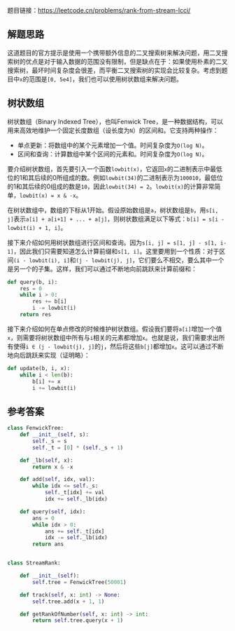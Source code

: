 题目链接：https://leetcode.cn/problems/rank-from-stream-lcci/

## 解题思路

这道题目的官方提示是使用一个携带额外信息的二叉搜索树来解决问题，用二叉搜索树的优点是对于输入数据的范围没有限制，但是缺点在于：如果使用朴素的二叉搜索树，最坏时间复杂度会很差，而平衡二叉搜索树的实现会比较复杂。考虑到题目中`x`的范围是`[0, 5e4]`，我们也可以使用树状数组来解决问题。

## 树状数组

树状数组（Binary Indexed Tree），也叫Fenwick Tree，是一种数据结构，可以用来高效地维护一个固定长度数组（设长度为`N`）的区间和。它支持两种操作：

- 单点更新：将数组中的某个元素增加一个值。时间复杂度为`O(log N)`。
- 区间和查询：计算数组中某个区间的元素和。时间复杂度为`O(log N)`。

要介绍树状数组，首先要引入一个函数`lowbit(x)`，它返回`x`的二进制表示中最低位的1和其后续的0所组成的数。例如`lowbit(34)`的二进制表示为`100010`，最低位的1和其后续的0组成的数是`10`，因此`lowbit(34) = 2`。`lowbit(x)`的计算非常简单，`lowbit(x) = x & -x`。

在树状数组中，数组的下标从1开始。假设原始数组是`a`，树状数组是`b`，用`s[i, j]`表示`a[i] + a[i+1] + ... + a[j]`，则树状数组满足以下等式：`b[i] = s[i - lowbit(i) + 1, i]`。

接下来介绍如何用树状数组进行区间和查询。因为`s[i, j] = s[1, j] - s[1, i-1]`，因此我们只需要知道怎么计算前缀和`s[1, i]`。这里要用到一个性质：对于区间`(i - lowbit(i), i]`和`(j - lowbit(j), j]`，它们要么不相交，要么其中一个是另一个的子集。这样，我们可以通过不断地向前跳跃来计算前缀和：

```python
def query(b, i):
    res = 0
    while i > 0:
        res += b[i]
        i -= lowbit(i)
    return res
```

接下来介绍如何在单点修改的时候维护树状数组。假设我们要将`a[i]`增加一个值`x`，则需要将树状数组中所有与`i`相关的元素都增加`x`。也就是说，我们需要求出所有使得`i ∈ (j - lowbit(j), j]`的`j`，然后将这些`b[j]`都增加`x`。这可以通过不断地向后跳跃来实现（证明略）：

```python
def update(b, i, x):
    while i < len(b):
        b[i] += x
        i += lowbit(i)
```

## 参考答案

```python
class FenwickTree:
    def __init__(self, s):
        self._s = s
        self._t = [0] * (self._s + 1)

    def _lb(self, x):
        return x & -x

    def add(self, idx, val):
        while idx <= self._s:
            self._t[idx] += val
            idx += self._lb(idx)

    def query(self, idx):
        ans = 0
        while idx > 0:
            ans += self._t[idx]
            idx -= self._lb(idx)
        return ans


class StreamRank:

    def __init__(self):
        self.tree = FenwickTree(50001)

    def track(self, x: int) -> None:
        self.tree.add(x + 1, 1)

    def getRankOfNumber(self, x: int) -> int:
        return self.tree.query(x + 1)
```

